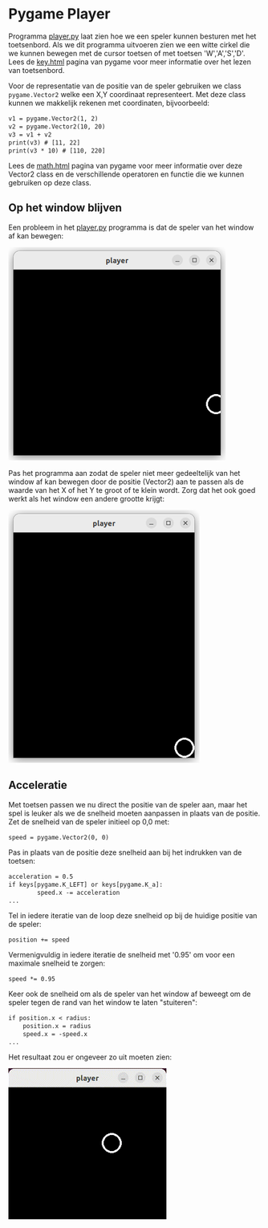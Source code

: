 # Pygame Player

Programma [player.py](player.py) laat zien hoe we een speler kunnen
besturen met het toetsenbord. Als we dit programma uitvoeren zien we
een witte cirkel die we kunnen bewegen met de cursor toetsen of met
toetsen 'W','A','S','D'. Lees de
[key.html](https://www.pygame.org/docs/ref/key.html) pagina van pygame
voor meer informatie over het lezen van toetsenbord.

Voor de representatie van de positie van de speler gebruiken we class
`pygame.Vector2` welke een X,Y coordinaat representeert. Met deze
class kunnen we makkelijk rekenen met coordinaten, bijvoorbeeld:

    v1 = pygame.Vector2(1, 2)
    v2 = pygame.Vector2(10, 20)
    v3 = v1 + v2
    print(v3) # [11, 22]
    print(v3 * 10) # [110, 220]

Lees de [math.html](https://www.pygame.org/docs/ref/math.html) pagina
van pygame voor meer informatie over deze Vector2 class en de
verschillende operatoren en functie die we kunnen gebruiken op deze
class.


## Op het window blijven

Een probleem in het [player.py](player.py) programma is dat de speler
van het window af kan bewegen:

![player.png](player.png)

Pas het programma aan zodat de speler niet meer gedeeltelijk van het
window af kan bewegen door de positie (Vector2) aan te passen als de
waarde van het X of het Y te groot of te klein wordt. Zorg dat het ook
goed werkt als het window een andere grootte krijgt:

![player_in_window.png](player_in_window.png)


## Acceleratie

Met toetsen passen we nu direct the positie van de speler aan, maar
het spel is leuker als we de snelheid moeten aanpassen in plaats van
de positie. Zet de snelheid van de speler initieel op 0,0 met:

    speed = pygame.Vector2(0, 0)
   
Pas in plaats van de positie deze snelheid aan bij het indrukken van
de toetsen:

    acceleration = 0.5
    if keys[pygame.K_LEFT] or keys[pygame.K_a]:
            speed.x -= acceleration
    ...
    
Tel in iedere iteratie van de loop deze snelheid op bij de huidige
positie van de speler:

    position += speed
    
Vermenigvuldig in iedere iteratie de snelheid met '0.95' om voor een
maximale snelheid te zorgen:

    speed *= 0.95
    
Keer ook de snelheid om als de speler van het window af beweegt om de
speler tegen de rand van het window te laten "stuiteren":

    if position.x < radius:
        position.x = radius
        speed.x = -speed.x
    ...

Het resultaat zou er ongeveer zo uit moeten zien:

![player.gif](player.gif)
